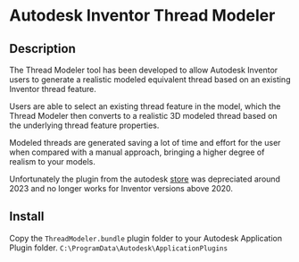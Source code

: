 # Autodesk Inventor Thread Modeler

## Description

The Thread Modeler tool has been developed to allow Autodesk Inventor users to generate a realistic modeled equivalent thread based on an existing Inventor thread feature. 

Users are able to select an existing thread feature in the model, which the Thread Modeler then converts to a realistic 3D modeled thread based on the underlying thread feature properties.

Modeled threads are generated saving a lot of time and effort for the user when compared with a manual approach, bringing a higher degree of realism to your models.

Unfortunately the plugin from the autodesk [store](https://apps.autodesk.com/INVNTOR/en/Detail/Index?id=2540506896683021779&appLang=en&os=Win64) was depreciated around 2023 and no longer works for Inventor versions above 2020.

## Install

Copy the `ThreadModeler.bundle` plugin folder to your Autodesk Application Plugin folder.
`C:\ProgramData\Autodesk\ApplicationPlugins`

